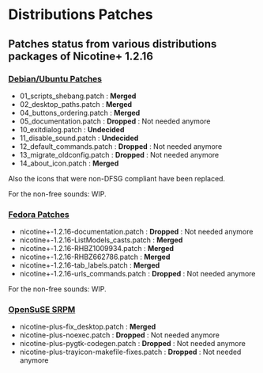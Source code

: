 # Distributions Patches

## Patches status from various distributions packages of Nicotine+ 1.2.16

### [Debian/Ubuntu Patches](https://sources.debian.net/src/nicotine/1.2.16%2Bdfsg-1.1/debian/patches/)

* 01_scripts_shebang.patch : **Merged**
* 02_desktop_paths.patch : **Merged**
* 04_buttons_ordering.patch : **Merged**
* 05_documentation.patch : **Dropped** : Not needed anymore
* 10_exitdialog.patch : **Undecided**
* 11_disable_sound.patch : **Undecided**
* 12_default_commands.patch : **Dropped** : Not needed anymore
* 13_migrate_oldconfig.patch : **Dropped** : Not needed anymore
* 14_about_icon.patch : **Merged**

Also the icons that were non-DFSG compliant have been replaced.

For the non-free sounds: WIP.

### [Fedora Patches](http://pkgs.fedoraproject.org/cgit/rpms/nicotine+.git/tree/)

* nicotine+-1.2.16-documentation.patch : **Dropped** : Not needed anymore
* nicotine+-1.2.16-ListModels_casts.patch : **Merged**
* nicotine+-1.2.16-RHBZ1009934.patch : **Merged**
* nicotine+-1.2.16-RHBZ662786.patch : **Merged**
* nicotine+-1.2.16-tab_labels.patch : **Merged**
* nicotine+-1.2.16-urls_commands.patch : **Dropped** : Not needed anymore

For the non-free sounds: WIP.

### [OpenSuSE SRPM](http://packman.links2linux.org/package/nicotine-plus/)

* nicotine-plus-fix_desktop.patch : **Merged**
* nicotine-plus-noexec.patch : **Dropped** : Not needed anymore
* nicotine-plus-pygtk-codegen.patch : **Dropped** : Not needed anymore
* nicotine-plus-trayicon-makefile-fixes.patch : **Dropped** : Not needed anymore
